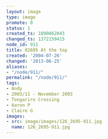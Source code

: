 ```yaml
---
layout: image
type: image
promote: 0
status: 1
created_ts: 1090862043
changed_ts: 1372159415
node_id: 911
title: 02695 At the top
created: '2004-07-26'
changed: '2013-06-25'
aliases:
- "/node/911/"
permalink: "/node/911/"
tags:
- Andy
- 2003/11 - November 2003
- Tongariro Crossing
- Aaron P
- Claire G
images:
- src: image/images/126_2695-911.jpg
  name: 126_2695-911.jpg
---
```


